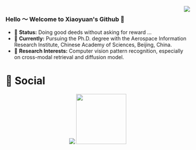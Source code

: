 <img align="right" src="https://github-readme-stats.vercel.app/api?username=xiaoyuan1996&show_icons=true&icon_color=CE1D2D&text_color=718096&bg_color=ffffff&hide_title=true" />

### Hello ～ Welcome to Xiaoyuan's Github 👋

- 💬 **Status:** Doing good deeds without asking for reward ...
- 🔭 **Currently:** Pursuing the Ph.D. degree with the Aerospace Information Research Institute, Chinese Academy of Sciences, Beijing, China.  
- 🤔 **Research Interests:** Computer vision  pattern recognition, especially on cross-modal retrieval and diffusion model.

 
# 🤝 Social

<!-- BiliBili和CSDN数据 -->
<div align="center">
   <a href="https://blog.csdn.net/Governer"><img src="https://stats.justsong.cn/api/csdn?id=Governer"/></a>
   <img height="137px" src="https://github-readme-stats.vercel.app/api/top-langs/?username=xiaoyuan1996&hide_title=true&hide_border=true&layout=compact&langs_count=6&text_color=000&icon_color=fff&theme=white" />
</div>


